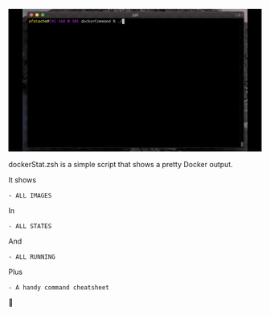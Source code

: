 ![dockerStat script preview](preview_dockerStat.gif)

dockerStat.zsh is a simple script that shows a pretty Docker output.

It shows

	- ALL IMAGES

In

	- ALL STATES
	
And

	- ALL RUNNING
	
Plus

	- A handy command cheatsheet	

👾
